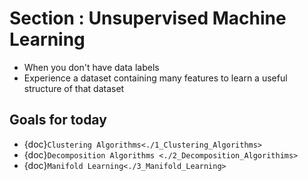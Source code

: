 # Section : Unsupervised Machine Learning

* When you don't have data labels
* Experience a dataset containing many features to learn a useful structure of that dataset

## Goals for today
* {doc}`Clustering Algorithms<./1_Clustering_Algorithms>`
* {doc}`Decomposition Algorithms <./2_Decomposition_Algorithims>`
* {doc}`Manifold Learning<./3_Manifold_Learning>`